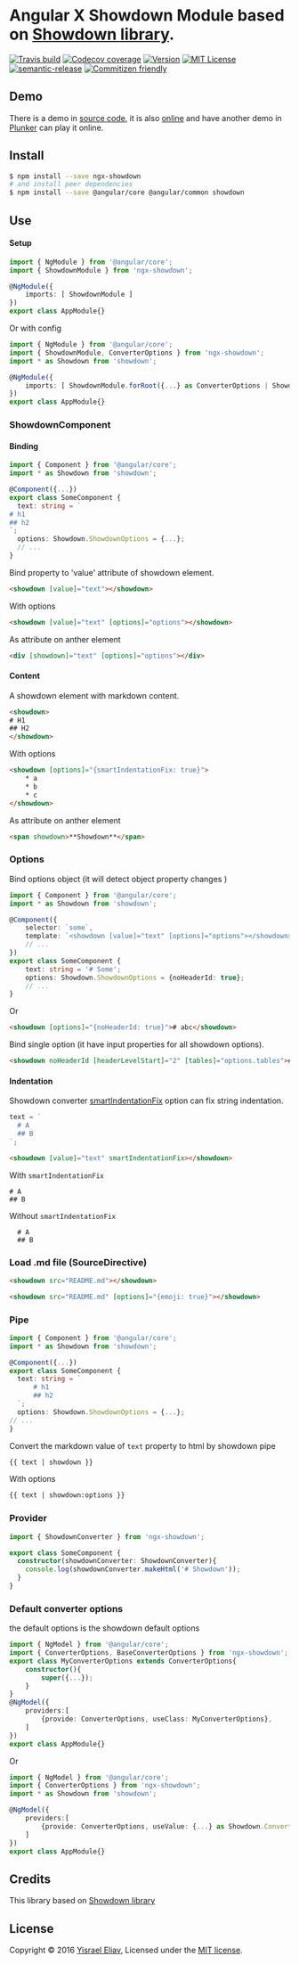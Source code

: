 # Angular X Showdown Module based on [Showdown library](https://github.com/showdownjs/showdown).
[![Travis build](https://travis-ci.org/yisraelx/ngx-showdown.svg?branch=master)](https://travis-ci.org/yisraelx/ngx-showdown)
[![Codecov coverage](https://codecov.io/github/yisraelx/ngx-showdown/coverage.svg?branch=master)](https://codecov.io/github/yisraelx/ngx-showdown)
[![Version](https://img.shields.io/npm/v/ngx-showdown.svg)](https://www.npmjs.com/package/ngx-showdown)
[![MIT License](https://img.shields.io/npm/l/ngx-showdown.svg)](https://github.com/yisraelx/ngx-showdown/blob/master/LICENSE)
[![semantic-release](https://img.shields.io/badge/%20%20%F0%9F%93%A6%F0%9F%9A%80-semantic--release-e10079.svg)](https://github.com/semantic-release/semantic-release)
[![Commitizen friendly](https://img.shields.io/badge/commitizen-friendly-brightgreen.svg)](http://commitizen.github.io/cz-cli/)

## Demo
There is a demo in [source code](https://github.com/yisraelx/ngx-showdown/blob/master/demo), it is also [online](http://yisraelx.github.io/ngx-showdown) and have another demo in [Plunker](https://plnkr.co/edit/0j8d9w) can play it online.

## Install
```bash
$ npm install --save ngx-showdown
# and install peer dependencies
$ npm install --save @angular/core @angular/common showdown
```

## Use
#### Setup
```typescript
import { NgModule } from '@angular/core';
import { ShowdownModule } from 'ngx-showdown';

@NgModule({
    imports: [ ShowdownModule ]
})
export class AppModule{}
```
Or with config
```typescript
import { NgModule } from '@angular/core';
import { ShowdownModule, ConverterOptions } from 'ngx-showdown';
import * as Showdown from 'showdown';

@NgModule({
    imports: [ ShowdownModule.forRoot({...} as ConverterOptions | Showdown.ConverterOptions) ]
})
export class AppModule{}
```
### ShowdownComponent
#### Binding
```typescript
import { Component } from '@angular/core';
import * as Showdown from 'showdown';

@Component({...})
export class SomeComponent {
  text: string = `
# h1
## h2
`;
  options: Showdown.ShowdownOptions = {...};
  // ...
}
```
Bind property to 'value' attribute of showdown element.
```html
<showdown [value]="text"></showdown>
```
With options
```html
<showdown [value]="text" [options]="options"></showdown>
```
As attribute on anther element 
```html
<div [showdown]="text" [options]="options"></div>
```

#### Content
A showdown element with markdown content.  
```html
<showdown>
# H1
## H2
</showdown>
```
With options
```html
<showdown [options]="{smartIndentationFix: true}">
    * a
    * b
    * c
</showdown>
```
As attribute on anther element 
```html
<span showdown>**Showdown**</span>
```

### Options
 Bind options object (it will detect object property changes )
```typescript
import { Component } from '@angular/core';
import * as Showdown from 'showdown';

@Component({
    selector: `some`,
    template: `<showdown [value]="text" [options]="options"></showdown>`,
    // ...
})
export class SomeComponent {
    text: string = '# Some';
    options: Showdown.ShowdownOptions = {noHeaderId: true};
    // ...
}
```
Or
```html
<showdown [options]="{noHeaderId: true}"># abc</showdown>
```
Bind single option (it have input properties for all showdown options).
```html
<showdown noHeaderId [headerLevelStart]="2" [tables]="options.tables"># abc</showdown>
```

#### Indentation

Showdown converter [smartIndentationFix](https://github.com/showdownjs/showdown/wiki/Showdown-options#smartindentationfix) option can fix string indentation. 
```typescript
text = `
  # A
  ## B
`;
```
```html
<showdown [value]="text" smartIndentationFix></showdown>
```
With `smartIndentationFix`
```
# A
## B
```
Without `smartIndentationFix`
```
  # A
  ## B
```

### Load .md file (SourceDirective)
```html
<showdown src="README.md"></showdown>
```
```html
<showdown src="README.md" [options]="{emoji: true}"></showdown>
```

### Pipe
```typescript
import { Component } from '@angular/core';
import * as Showdown from 'showdown';

@Component({...})
export class SomeComponent {
  text: string = `
      # h1
      ## h2
  `;
  options: Showdown.ShowdownOptions = {...};
// ...
}
```
Convert the markdown value of `text` property to html by showdown pipe 
```html
{{ text | showdown }}
```
With options
```html
{{ text | showdown:options }}
```

### Provider

```typescript
import { ShowdownConverter } from 'ngx-showdown';

export class SomeComponent {
  constructor(showdownConverter: ShowdownConverter){
    console.log(showdownConverter.makeHtml('# Showdown'));
  }
}
```

### Default converter options 
the default options is the showdown default options
```typescript
import { NgModel } from '@angular/core';
import { ConverterOptions, BaseConverterOptions } from 'ngx-showdown';
export class MyConverterOptions extends ConverterOptions{
    constructor(){
        super({...});
    }
}
@NgModel({
    providers:[
        {provide: ConverterOptions, useClass: MyConverterOptions},
    ]
})
export class AppModule{}
```
Or
```typescript
import { NgModel } from '@angular/core';
import { ConverterOptions } from 'ngx-showdown';
import * as Showdown from 'showdown';

@NgModel({
    providers:[
        {provide: ConverterOptions, useValue: {...} as Showdown.ConverterOptions | ConverterOptions},
    ]
})
export class AppModule{}
```

## Credits
This library based on [Showdown library](https://github.com/showdownjs/showdown)

## License
Copyright © 2016 [Yisrael Eliav](https://github.com/yisraelx),
Licensed under the [MIT license](https://github.com/yisraelx/ngx-showdown/blob/master/LICENSE).
